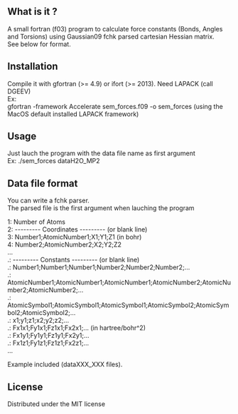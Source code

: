 ## What is it ?

A small fortran (f03) program to calculate force constants (Bonds, Angles and Torsions) using Gaussian09 fchk parsed cartesian Hessian matrix.  
See below for format.  

## Installation

Compile it with gfortran (>= 4.9) or ifort (>= 2013). Need LAPACK (call DGEEV)  
Ex:  
gfortran -framework Accelerate sem_forces.f09 -o sem_forces (using the MacOS default installed LAPACK framework)  

## Usage

Just lauch the program with the data file name as first argument  
Ex: ./sem_forces dataH2O_MP2  

## Data file format

You can write a fchk parser.  
The parsed file is the first argument when lauching the program  

1: Number of Atoms  
2: --------- Coordinates --------- (or blank line)  
3: Number1;AtomicNumber1;X1;Y1;Z1  (in bohr)  
4: Number2;AtomicNumber2;X2;Y2;Z2  
...  
.: --------- Constants --------- (or blank line)  
.: Number1;Number1;Number1;Number2;Number2;Number2;...  
.: AtomicNumber1;AtomicNumber1;AtomicNumber1;AtomicNumber2;AtomicNumber2;AtomicNumber2;...  
.: AtomicSymbol1;AtomicSymbol1;AtomicSymbol1;AtomicSymbol2;AtomicSymbol2;AtomicSymbol2;...  
.: x1;y1;z1;x2;y2;z2;...  
.: Fx1x1;Fy1x1;Fz1x1;Fx2x1;...   (in hartree/bohr^2)  
.: Fx1y1;Fy1y1;Fz1y1;Fx2y1;...  
.: Fx1z1;Fy1z1;Fz1z1;Fx2z1;...  
...  

Example included (dataXXX_XXX files).  

## License

Distributed under the MIT license  